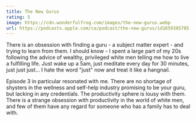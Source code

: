 ```yaml
---
title: The New Gurus
rating: 5
image: https://cdn.wonderfulfrog.com/images/the-new-gurus.webp
url: https://podcasts.apple.com/ca/podcast/the-new-gurus/id1659385785
---
```


There is an obsession with finding a guru - a subject matter expert - and trying to learn from them. I should know - I spent a large part of my 20s following the advice of wealthy, privileged white men telling me how to live a fulfilling life. Just wake up a 5am, just meditate every day for 30 minutes, just just just... I hate the word "just" now and treat it like a hangnail.

Episode 3 in particular resonated with me. There are no shortage of shysters in the wellness and self-help industry promising to be your guru, but lacking in any credentials. The productivity sphere is lousy with them. There is a strange obsession with productivity in the world of white men, and few of them have any regard for someone who has a family has to deal with.
